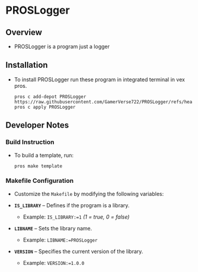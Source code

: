 # PROSLogger

## Overview
- PROSLogger is a program just a logger

## Installation
- To install PROSLogger run these program in integrated terminal in vex pros.

    ```
    pros c add-depot PROSLogger https://raw.githubusercontent.com/GamerVerse722/PROSLogger/refs/heads/depot/stable.json
    pros c apply PROSLogger
    ```

## Developer Notes

### Build Instruction
- To build a template, run:

    ```
    pros make template
    ```

### Makefile Configuration  
- Customize the `Makefile` by modifying the following variables:

- **`IS_LIBRARY`** – Defines if the program is a library.
  - Example: `IS_LIBRARY:=1` *(1 = true, 0 = false)*

- **`LIBNAME`** – Sets the library name.
  - Example: `LIBNAME:=PROSLogger`
  
- **`VERSION`** – Specifies the current version of the library.
  - Example: `VERSION:=1.0.0`
